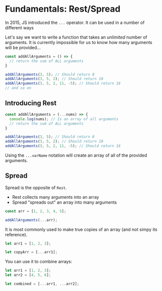 # Fundamentals: Rest/Spread

In 2015, JS introduced the `...` operator. It can be used in a number of different ways

Let's say we want to write a function that takes an _unlimited_ number of arguments. It is currently impossible for us to know how many arguments will be provided...

```js
const addAllArguments = () => {
  // return the sum of ALL arguments
}

addAllArguments(3, 5); // Should return 8
addAllArguments(3, 5, 2); // Should return 10
addAllArguments(3, 5, 2, 11, -5); // Should return 16
// and so on
```

## Introducing Rest

```js
const addAllArguments = (...nums) => {
  console.log(nums); // Is an array of all arguments
  // return the sum of ALL arguments
}

addAllArguments(3, 5); // Should return 8
addAllArguments(3, 5, 2); // Should return 10
addAllArguments(3, 5, 2, 11, -5); // Should return 16
```

Using the `...varName` notation will create an array of all of the provided arguments. 

## Spread

Spread is the opposite of `Rest`.

- Rest collects many arguments into an array
- Spread "spreads out" an array into many arguments

```js
const arr = [1, 2, 3, 4, 5];

addAllArguments(...arr);
```

It is most commonly used to make true copies of an array (and not simpy its reference).

```js
let arr1 = [1, 2, 3];

let copyArr = [...arr1];
```

You can use it to combine arrays:

```js
let arr1 = [1, 2, 3];
let arr2 = [4, 5, 6];

let combined = [...arr1, ...arr2];
```